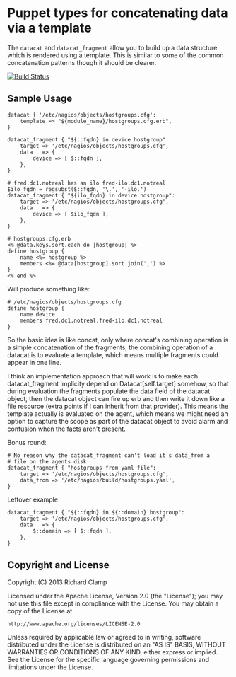 Puppet types for concatenating data via a template
==================================================

The `datacat` and `datacat_fragment` allow you to build up a data structure
which is rendered using a template.  This is similar to some of the common
concatenation patterns though it should be clearer.

[![Build Status](https://travis-ci.org/richardc/puppet-datacat.png)](https://travis-ci.org/richardc/puppet-datacat)

Sample Usage
------------

```puppet
datacat { '/etc/nagios/objects/hostgroups.cfg':
    template => "${module_name}/hostgroups.cfg.erb",
}

datacat_fragment { "${::fqdn} in device hostgroup":
    target => '/etc/nagios/objects/hostgroups.cfg',
    data   => {
        device => [ $::fqdn ],
    },
}

# fred.dc1.notreal has an ilo fred-ilo.dc1.notreal
$ilo_fqdn = regsubst($::fqdn, '\.', '-ilo.')
datacat_fragment { "${ilo_fqdn} in device hostgroup":
    target => '/etc/nagios/objects/hostgroups.cfg',
    data   => {
        device => [ $ilo_fqdn ],
    },
}
```

```erb
# hostgroups.cfg.erb
<% @data.keys.sort.each do |hostgroup| %>
define hostgroup {
    name <%= hostgroup %>
    members <%= @data[hostgroup].sort.join(',') %>
}
<% end %>
```

Will produce something like:

```
# /etc/nagios/objects/hostgroups.cfg
define hostgroup {
    name device
    members fred.dc1.notreal,fred-ilo.dc1.notreal
}
```


So the basic idea is like concat, only where concat's combining operation
is a simple concatenation of the fragments, the combining operation of a
datacat is to evaluate a template, which means multiple fragments could
appear in one line.

I think an implementation approach that will work is to make each
datacat_fragment implicity depend on Datacat[self.target] somehow,
so that during evaluation the fragments populate the data field of the
datacat object, then the datacat object can fire up erb and then write
it down like a file resource (extra points if I can inherit from that
provider).  This means the template actually is evaluated on the agent,
which means we might need an option to capture the scope as part of the
datacat object to avoid alarm and confusion when the facts aren't present.

Bonus round:

    # No reason why the datacat_fragment can't load it's data_from a 
    # file on the agents disk
    datacat_fragment { "hostgroups from yaml file":
        target => '/etc/nagios/objects/hostgroups.cfg',
        data_from => '/etc/nagios/build/hostgroups.yaml',
    }
    
Leftover example

    datacat_fragment { "${::fqdn} in ${::domain} hostgroup":
        target => '/etc/nagios/objects/hostgroups.cfg',
        data   => {
            $::domain => [ $::fqdn ],
        },
    }

Copyright and License
---------------------

Copyright (C) 2013 Richard Clamp

Licensed under the Apache License, Version 2.0 (the "License");
you may not use this file except in compliance with the License.
You may obtain a copy of the License at

    http://www.apache.org/licenses/LICENSE-2.0

Unless required by applicable law or agreed to in writing, software
distributed under the License is distributed on an "AS IS" BASIS,
WITHOUT WARRANTIES OR CONDITIONS OF ANY KIND, either express or implied.
See the License for the specific language governing permissions and
limitations under the License.

